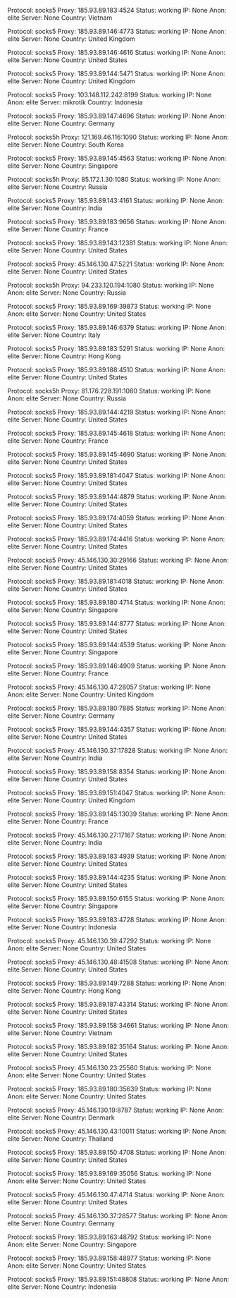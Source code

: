 Protocol: socks5
Proxy: 185.93.89.183:4524
Status: working
IP: None
Anon: elite
Server: None
Country: Vietnam

Protocol: socks5
Proxy: 185.93.89.146:4773
Status: working
IP: None
Anon: elite
Server: None
Country: United Kingdom

Protocol: socks5
Proxy: 185.93.89.146:4616
Status: working
IP: None
Anon: elite
Server: None
Country: United States

Protocol: socks5
Proxy: 185.93.89.144:5471
Status: working
IP: None
Anon: elite
Server: None
Country: United Kingdom

Protocol: socks5
Proxy: 103.148.112.242:8199
Status: working
IP: None
Anon: elite
Server: mikrotik
Country: Indonesia

Protocol: socks5
Proxy: 185.93.89.147:4696
Status: working
IP: None
Anon: elite
Server: None
Country: Germany

Protocol: socks5h
Proxy: 121.169.46.116:1090
Status: working
IP: None
Anon: elite
Server: None
Country: South Korea

Protocol: socks5
Proxy: 185.93.89.145:4563
Status: working
IP: None
Anon: elite
Server: None
Country: Singapore

Protocol: socks5h
Proxy: 85.172.1.30:1080
Status: working
IP: None
Anon: elite
Server: None
Country: Russia

Protocol: socks5
Proxy: 185.93.89.143:4161
Status: working
IP: None
Anon: elite
Server: None
Country: India

Protocol: socks5
Proxy: 185.93.89.183:9656
Status: working
IP: None
Anon: elite
Server: None
Country: France

Protocol: socks5
Proxy: 185.93.89.143:12381
Status: working
IP: None
Anon: elite
Server: None
Country: United States

Protocol: socks5
Proxy: 45.146.130.47:5221
Status: working
IP: None
Anon: elite
Server: None
Country: United States

Protocol: socks5h
Proxy: 94.233.120.194:1080
Status: working
IP: None
Anon: elite
Server: None
Country: Russia

Protocol: socks5
Proxy: 185.93.89.169:39873
Status: working
IP: None
Anon: elite
Server: None
Country: United States

Protocol: socks5
Proxy: 185.93.89.146:6379
Status: working
IP: None
Anon: elite
Server: None
Country: Italy

Protocol: socks5
Proxy: 185.93.89.183:5291
Status: working
IP: None
Anon: elite
Server: None
Country: Hong Kong

Protocol: socks5
Proxy: 185.93.89.188:4510
Status: working
IP: None
Anon: elite
Server: None
Country: United States

Protocol: socks5h
Proxy: 81.176.228.191:1080
Status: working
IP: None
Anon: elite
Server: None
Country: Russia

Protocol: socks5
Proxy: 185.93.89.144:4219
Status: working
IP: None
Anon: elite
Server: None
Country: United States

Protocol: socks5
Proxy: 185.93.89.145:4618
Status: working
IP: None
Anon: elite
Server: None
Country: France

Protocol: socks5
Proxy: 185.93.89.145:4690
Status: working
IP: None
Anon: elite
Server: None
Country: United States

Protocol: socks5
Proxy: 185.93.89.181:4047
Status: working
IP: None
Anon: elite
Server: None
Country: United States

Protocol: socks5
Proxy: 185.93.89.144:4879
Status: working
IP: None
Anon: elite
Server: None
Country: United States

Protocol: socks5
Proxy: 185.93.89.174:4059
Status: working
IP: None
Anon: elite
Server: None
Country: United States

Protocol: socks5
Proxy: 185.93.89.174:4416
Status: working
IP: None
Anon: elite
Server: None
Country: United States

Protocol: socks5
Proxy: 45.146.130.30:29166
Status: working
IP: None
Anon: elite
Server: None
Country: United States

Protocol: socks5
Proxy: 185.93.89.181:4018
Status: working
IP: None
Anon: elite
Server: None
Country: United States

Protocol: socks5
Proxy: 185.93.89.180:4714
Status: working
IP: None
Anon: elite
Server: None
Country: Singapore

Protocol: socks5
Proxy: 185.93.89.144:8777
Status: working
IP: None
Anon: elite
Server: None
Country: United States

Protocol: socks5
Proxy: 185.93.89.144:4539
Status: working
IP: None
Anon: elite
Server: None
Country: Singapore

Protocol: socks5
Proxy: 185.93.89.146:4909
Status: working
IP: None
Anon: elite
Server: None
Country: France

Protocol: socks5
Proxy: 45.146.130.47:28057
Status: working
IP: None
Anon: elite
Server: None
Country: United Kingdom

Protocol: socks5
Proxy: 185.93.89.180:7885
Status: working
IP: None
Anon: elite
Server: None
Country: Germany

Protocol: socks5
Proxy: 185.93.89.144:4357
Status: working
IP: None
Anon: elite
Server: None
Country: United States

Protocol: socks5
Proxy: 45.146.130.37:17828
Status: working
IP: None
Anon: elite
Server: None
Country: India

Protocol: socks5
Proxy: 185.93.89.158:8354
Status: working
IP: None
Anon: elite
Server: None
Country: United States

Protocol: socks5
Proxy: 185.93.89.151:4047
Status: working
IP: None
Anon: elite
Server: None
Country: United Kingdom

Protocol: socks5
Proxy: 185.93.89.145:13039
Status: working
IP: None
Anon: elite
Server: None
Country: France

Protocol: socks5
Proxy: 45.146.130.27:17167
Status: working
IP: None
Anon: elite
Server: None
Country: India

Protocol: socks5
Proxy: 185.93.89.183:4939
Status: working
IP: None
Anon: elite
Server: None
Country: United States

Protocol: socks5
Proxy: 185.93.89.144:4235
Status: working
IP: None
Anon: elite
Server: None
Country: United States

Protocol: socks5
Proxy: 185.93.89.150:6155
Status: working
IP: None
Anon: elite
Server: None
Country: Singapore

Protocol: socks5
Proxy: 185.93.89.183:4728
Status: working
IP: None
Anon: elite
Server: None
Country: Indonesia

Protocol: socks5
Proxy: 45.146.130.39:47292
Status: working
IP: None
Anon: elite
Server: None
Country: United States

Protocol: socks5
Proxy: 45.146.130.48:41508
Status: working
IP: None
Anon: elite
Server: None
Country: United States

Protocol: socks5
Proxy: 185.93.89.149:7288
Status: working
IP: None
Anon: elite
Server: None
Country: Hong Kong

Protocol: socks5
Proxy: 185.93.89.187:43314
Status: working
IP: None
Anon: elite
Server: None
Country: United States

Protocol: socks5
Proxy: 185.93.89.158:34661
Status: working
IP: None
Anon: elite
Server: None
Country: Vietnam

Protocol: socks5
Proxy: 185.93.89.182:35164
Status: working
IP: None
Anon: elite
Server: None
Country: United States

Protocol: socks5
Proxy: 45.146.130.23:25560
Status: working
IP: None
Anon: elite
Server: None
Country: United States

Protocol: socks5
Proxy: 185.93.89.180:35639
Status: working
IP: None
Anon: elite
Server: None
Country: United States

Protocol: socks5
Proxy: 45.146.130.19:8787
Status: working
IP: None
Anon: elite
Server: None
Country: Denmark

Protocol: socks5
Proxy: 45.146.130.43:10011
Status: working
IP: None
Anon: elite
Server: None
Country: Thailand

Protocol: socks5
Proxy: 185.93.89.150:4708
Status: working
IP: None
Anon: elite
Server: None
Country: United States

Protocol: socks5
Proxy: 185.93.89.169:35056
Status: working
IP: None
Anon: elite
Server: None
Country: United States

Protocol: socks5
Proxy: 45.146.130.47:4714
Status: working
IP: None
Anon: elite
Server: None
Country: United States

Protocol: socks5
Proxy: 45.146.130.37:28577
Status: working
IP: None
Anon: elite
Server: None
Country: Germany

Protocol: socks5
Proxy: 185.93.89.163:48792
Status: working
IP: None
Anon: elite
Server: None
Country: Singapore

Protocol: socks5
Proxy: 185.93.89.158:48977
Status: working
IP: None
Anon: elite
Server: None
Country: United States

Protocol: socks5
Proxy: 185.93.89.151:48808
Status: working
IP: None
Anon: elite
Server: None
Country: Indonesia


